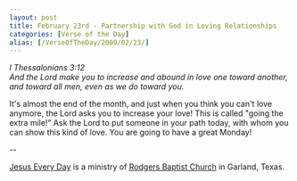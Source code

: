 ```yaml
---
layout: post
title: February 23rd - Partnership with God in Loving Relationships
categories: [Verse of the Day]
alias: [/VerseOfTheDay/2009/02/23/]
---
```


_I Thessalonians 3:12  
And the Lord make you to increase and abound in love one toward
another, and toward all men, even as we do toward you._

It's almost the end of the month, and just when you think you can't
love anymore, the Lord asks you to increase your love! This is called
"going the extra mile!" Ask the Lord to put someone in your path
today, with whom you can show this kind of love. You are going to
have a great Monday!

 --

<a href=http://jesuseveryday.net>Jesus Every Day</a> is a ministry of <a href=http://rodgersbaptist.net>Rodgers Baptist Church</a> in Garland, Texas.
